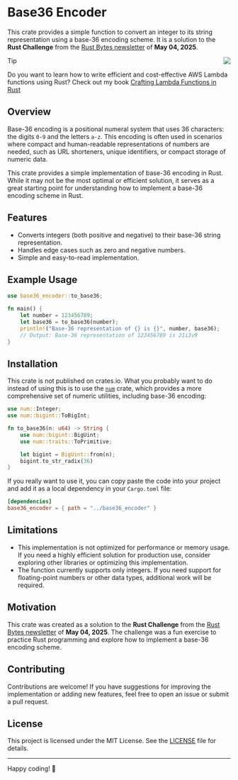 # Base36 Encoder

This crate provides a simple function to convert an integer to its string representation using a base-36 encoding scheme. It is a solution to the **Rust Challenge** from the [Rust Bytes newsletter](https://weeklyrust.substack.com/p/bevy-got-a-glow-up) of **May 04, 2025**.


<a href="https://rust-lambda.com/" alt="The book cover of the book Crafting Lambda Functions in Rust" style="float: right; margin-left: 1em;" width="200"><img src="https://rust-lambda.com/_astro/cover-light.aCUulJ1e_10Kasa.webp"/></a>

> [!TIP]
> Do you want to learn how to write efficient and cost-effective AWS Lambda functions using Rust? Check out my book [Crafting Lambda Functions in Rust](https://rust-lambda.com/)

## Overview

Base-36 encoding is a positional numeral system that uses 36 characters: the digits `0-9` and the letters `a-z`. This encoding is often used in scenarios where compact and human-readable representations of numbers are needed, such as URL shorteners, unique identifiers, or compact storage of numeric data.

This crate provides a simple implementation of base-36 encoding in Rust. While it may not be the most optimal or efficient solution, it serves as a great starting point for understanding how to implement a base-36 encoding scheme in Rust.

## Features

- Converts integers (both positive and negative) to their base-36 string representation.
- Handles edge cases such as zero and negative numbers.
- Simple and easy-to-read implementation.

## Example Usage

```rust
use base36_encoder::to_base36;

fn main() {
    let number = 123456789;
    let base36 = to_base36(number);
    println!("Base-36 representation of {} is {}", number, base36);
    // Output: Base-36 representation of 123456789 is 21i3v9
}
```

## Installation

This crate is not published on crates.io.
What you probably want to do instead of using this is to use the [`num`](https://crates.io/crates/num) crate, which provides a more comprehensive set of numeric utilities, including base-36 encoding:

```rust
use num::Integer;
use num::bigint::ToBigInt;

fn to_base36(n: u64) -> String {
    use num::bigint::BigUint;
    use num::traits::ToPrimitive;

    let bigint = BigUint::from(n);
    bigint.to_str_radix(36)
}
```

If you really want to use it, you can copy paste the code into your project and add it as a local dependency in your `Cargo.toml` file:

```toml
[dependencies]
base36_encoder = { path = "../base36_encoder" }
```

## Limitations

- This implementation is not optimized for performance or memory usage. If you need a highly efficient solution for production use, consider exploring other libraries or optimizing this implementation.
- The function currently supports only integers. If you need support for floating-point numbers or other data types, additional work will be required.

## Motivation

This crate was created as a solution to the **Rust Challenge** from the [Rust Bytes newsletter](https://weeklyrust.substack.com/p/bevy-got-a-glow-up) of **May 04, 2025**. The challenge was a fun exercise to practice Rust programming and explore how to implement a base-36 encoding scheme.

## Contributing

Contributions are welcome! If you have suggestions for improving the implementation or adding new features, feel free to open an issue or submit a pull request.

## License

This project is licensed under the MIT License. See the [LICENSE](LICENSE) file for details.

---

Happy coding! 🚀
